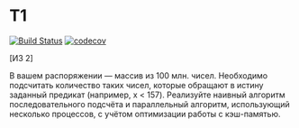 # T1

[![Build Status](https://travis-ci.com/k-t-l-h/T1.svg?branch=task_two)](https://travis-ci.com/k-t-l-h/T1)
[![codecov](https://codecov.io/gh/k-t-l-h/T1/branch/task_two/graph/badge.svg?token=KMNY8M1OO8)](https://codecov.io/gh/k-t-l-h/T1)

[ИЗ 2]

В вашем распоряжении — массив из 100 млн. чисел. Необходимо подсчитать количество таких чисел, которые обращают в истину заданный предикат (например, x < 157). Реализуйте наивный алгоритм последовательного подсчёта и параллельный алгоритм, использующий несколько процессов, с учётом оптимизации работы с кэш-памятью.
